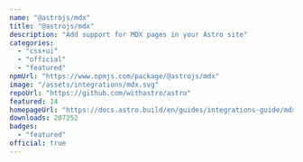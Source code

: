 ```yaml
---
name: "@astrojs/mdx"
title: "@astrojs/mdx"
description: "Add support for MDX pages in your Astro site"
categories:
  - "css+ui"
  - "official"
  - "featured"
npmUrl: "https://www.npmjs.com/package/@astrojs/mdx"
image: "/assets/integrations/mdx.svg"
repoUrl: "https://github.com/withastro/astro"
featured: 14
homepageUrl: "https://docs.astro.build/en/guides/integrations-guide/mdx/"
downloads: 207252
badges:
  - "featured"
official: true
---
```

